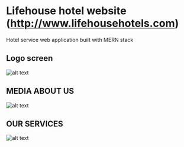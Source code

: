 # Lifehouse hotel website (http://www.lifehousehotels.com)
Hotel service web application built with MERN stack

## Logo screen
![alt text](https://github.com/codefan1125/BNB-HotelService-Laravel/blob/main/Screenshot_1.png?raw=true)
## MEDIA ABOUT US
![alt text](https://github.com/codefan1125/BNB-HotelService-Laravel/blob/main/Screenshot_2.png?raw=true)
## OUR SERVICES
![alt text](https://github.com/codefan1125/BNB-HotelService-Laravel/blob/main/Screenshot_3.png?raw=true)
